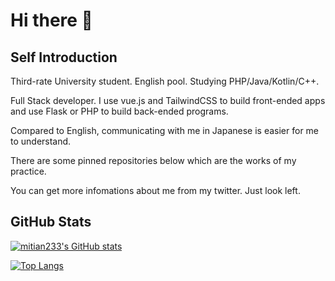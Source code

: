 # Hi there 👋

## Self Introduction

Third-rate University student. English pool. Studying PHP/Java/Kotlin/C++. 

Full Stack developer. I use vue.js and TailwindCSS to build front-ended apps and use Flask or PHP to build back-ended programs. 

Compared to English, communicating with me in Japanese is easier for me to understand. 

There are some pinned repositories below which are the works of my practice. 

You can get more infomations about me from my twitter. Just look left. 

## GitHub Stats
[![mitian233's GitHub stats](https://github-readme-stats.vercel.app/api?username=mitian233&&bg_color=30,e96443,904e95&title_color=fff&text_color=fff&hide_border=0&show_icons=1)](https://github.com/anuraghazra/github-readme-stats)

[![Top Langs](https://github-readme-stats.vercel.app/api/top-langs/?username=mitian233&bg_color=30,e96443,904e95&title_color=fff&text_color=fff&hide_border=0)](https://github.com/anuraghazra/github-readme-stats)

<!--
**mitian233/mitian233** is a ✨ _special_ ✨ repository because its `README.md` (this file) appears on your GitHub profile.

Here are some ideas to get you started:

# Hi there 👋
- 🔭 I’m currently working on ...
- 🌱 I’m currently learning ...
- 👯 I’m looking to collaborate on ...
- 🤔 I’m looking for help with ...
- 💬 Ask me about ...
- 📫 How to reach me: ...
- 😄 Pronouns: ...
- ⚡ Fun fact: ...
-->
